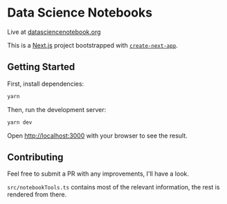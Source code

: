 # Data Science Notebooks

Live at [datasciencenotebook.org](https://datasciencenotebook.org)

This is a [Next.js](https://nextjs.org/) project bootstrapped with [`create-next-app`](https://github.com/vercel/next.js/tree/canary/packages/create-next-app).

## Getting Started

First, install dependencies:

```bash
yarn
```

Then, run the development server:

```bash
yarn dev
```

Open [http://localhost:3000](http://localhost:3000) with your browser to see the result.

## Contributing

Feel free to submit a PR with any improvements, I'll have a look.

`src/notebookTools.ts` contains most of the relevant information, the rest is rendered from there.
